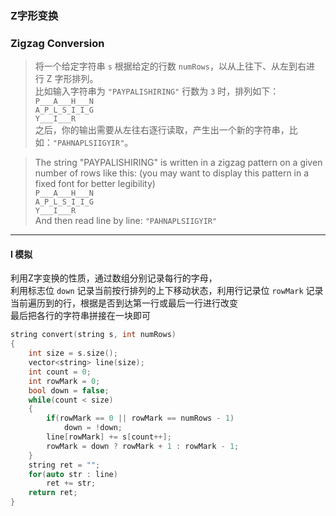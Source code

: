 ### Z字形变换
### Zigzag Conversion

> 将一个给定字符串 `s` 根据给定的行数 `numRows`，以从上往下、从左到右进行 Z 字形排列。  
> 比如输入字符串为 `"PAYPALISHIRING"` 行数为 `3` 时，排列如下：  
> `P___A___H___N`  
> `A_P_L_S_I_I_G`  
> `Y___I___R`  
> 之后，你的输出需要从左往右逐行读取，产生出一个新的字符串，比如：`"PAHNAPLSIIGYIR"`。  

> The string "PAYPALISHIRING" is written in a zigzag pattern on a given number of rows like this: (you may want to display this pattern in a fixed font for better legibility)  
> `P___A___H___N`  
> `A_P_L_S_I_I_G`  
> `Y___I___R`  
> And then read line by line: `"PAHNAPLSIIGYIR"`  

----------

#### I 模拟

利用Z字变换的性质，通过数组分别记录每行的字母，  
利用标志位 `down` 记录当前按行排列的上下移动状态，利用行记录位 `rowMark` 记录当前遍历到的行，根据是否到达第一行或最后一行进行改变    
最后把各行的字符串拼接在一块即可  

```cpp
string convert(string s, int numRows) 
{
    int size = s.size();
    vector<string> line(size);
    int count = 0;
    int rowMark = 0;
    bool down = false;
    while(count < size)
    {
        if(rowMark == 0 || rowMark == numRows - 1)
            down = !down;
        line[rowMark] += s[count++];
        rowMark = down ? rowMark + 1 : rowMark - 1;
    }
    string ret = "";
    for(auto str : line)
        ret += str;
    return ret;
}
```
